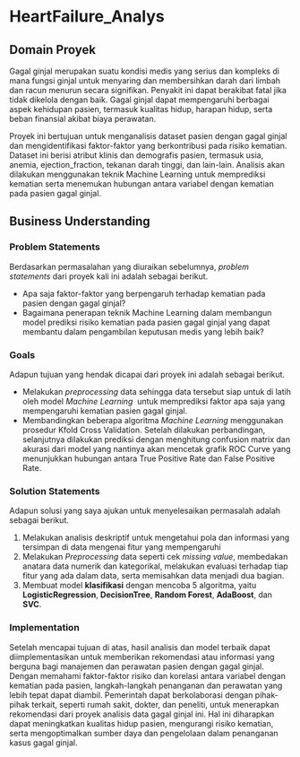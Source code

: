 # HeartFailure_Analys
## Domain Proyek

Gagal ginjal merupakan suatu kondisi medis yang serius dan kompleks di mana fungsi ginjal untuk menyaring dan membersihkan darah dari limbah dan racun menurun secara signifikan. Penyakit ini dapat berakibat fatal jika tidak dikelola dengan baik. Gagal ginjal dapat mempengaruhi berbagai aspek kehidupan pasien, termasuk kualitas hidup, harapan hidup, serta beban finansial akibat biaya perawatan.

Proyek ini bertujuan untuk menganalisis dataset pasien dengan gagal ginjal dan mengidentifikasi faktor-faktor yang berkontribusi pada risiko kematian. Dataset ini berisi atribut klinis dan demografis pasien, termasuk usia, anemia, ejection_fraction, tekanan darah tinggi, dan lain-lain. Analisis akan dilakukan menggunakan teknik Machine Learning untuk memprediksi kematian serta menemukan hubungan antara variabel dengan kematian pada pasien gagal ginjal.


## Business Understanding

### Problem Statements

Berdasarkan permasalahan yang diuraikan sebelumnya, *problem statements* dari proyek kali ini adalah sebagai berikut.
- Apa saja faktor-faktor yang berpengaruh terhadap kematian pada pasien dengan gagal ginjal?
- Bagaimana penerapan teknik Machine Learning dalam membangun model prediksi risiko kematian pada pasien gagal ginjal yang dapat membantu dalam pengambilan keputusan medis yang lebih baik?

### Goals

Adapun tujuan yang hendak dicapai dari proyek ini adalah sebagai berikut.
- Melakukan <em> preprocessing </em> data sehingga data tersebut siap untuk di latih oleh model <em> Machine Learning </em> untuk memprediksi faktor apa saja yang mempengaruhi kematian pasien gagal ginjal.
- Membandingkan beberapa algoritma *Machine Learning* menggunakan prosedur Kfold Cross Validation. Setelah dilakukan perbandingan, selanjutnya dilakukan prediksi dengan menghitung confusion matrix dan akurasi dari model yang nantinya akan mencetak grafik ROC Curve yang menunjukkan hubungan antara True Positive Rate dan False Positive Rate.

### **Solution Statements**

Adapun solusi yang saya ajukan untuk menyelesaikan permasalah adalah sebagai berikut.

1. Melakukan analisis deskriptif untuk mengetahui pola dan informasi yang tersimpan di data mengenai fitur yang mempengaruhi 
2. Melakukan  *Preprocessing* data seperti cek *missing value*, membedakan anatara data numerik dan kategorikal, melakukan evaluasi terhadap tiap fitur yang ada dalam data, serta memisahkan data menjadi dua bagian.
3. Membuat model **klasifikasi** dengan mencoba 5 algoritma, yaitu  **LogisticRegression**, **DecisionTree**, **Random Forest**, **AdaBoost**, dan **SVC**.

### **Implementation**

Setelah mencapai tujuan di atas, hasil analisis dan model terbaik dapat diimplementasikan untuk memberikan rekomendasi atau informasi yang berguna bagi manajemen dan perawatan pasien dengan gagal ginjal. Dengan memahami faktor-faktor risiko dan korelasi antara variabel dengan kematian pada pasien, langkah-langkah penanganan dan perawatan yang lebih tepat dapat diambil. Pemerintah dapat berkolaborasi dengan pihak-pihak terkait, seperti rumah sakit, dokter, dan peneliti, untuk menerapkan rekomendasi dari proyek analisis data gagal ginjal ini. Hal ini diharapkan dapat meningkatkan kualitas hidup pasien, mengurangi risiko kematian, serta mengoptimalkan sumber daya dan pengelolaan dalam penanganan kasus gagal ginjal.
